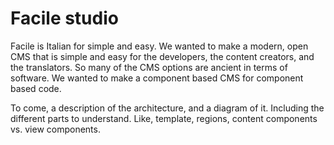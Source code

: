 # Facile studio

Facile is Italian for simple and easy. We wanted to make a modern, open CMS that is simple and easy for the developers, the content creators, and the translators. So many of the CMS options are ancient in terms of software. We wanted to make a component based CMS for component based code.

To come, a description of the architecture, and a diagram of it. Including the different parts to understand. Like, template, regions, content components vs. view components.
